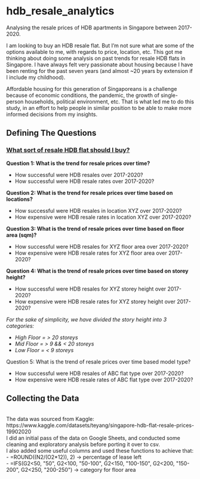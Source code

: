 # hdb_resale_analytics
Analysing the resale prices of HDB apartments in Singapore between 2017-2020.

I am looking to buy an HDB resale flat. But I’m not sure what are some of the options available to me, with regards to price, location, etc. This got me thinking about doing some analysis on past trends for resale HDB flats in Singapore. I have always felt very passionate about housing because I have been renting for the past seven years (and almost ~20 years by extension if I include my childhood). 

Affordable housing for this generation of Singaporeans is a challenge because of economic conditions, the pandemic, the growth of single-person households, political environment, etc. That is what led me to do this study, in an effort to help people in similar position to be able to make more informed decisions from my insights.


<h2> Defining The Questions </h2>

<h3> <u> What sort of resale HDB flat should I buy? </u> </h3>

<b> Question 1: What is the trend for resale prices over time? </b> <br>
-  How successful were HDB resales over 2017-2020? 
-  How successful were HDB resale rates over 2017-2020?

<b> Question 2: What is the trend for resale prices over time based on locations? </b> <br>
-  How successful were HDB resales in location XYZ over 2017-2020?
-  How expensive were HDB resale rates  in location XYZ over 2017-2020?

<b> Question 3: What is the trend of resale prices over time based on floor area (sqm)? </b> <br>
-  How successful were HDB resales for XYZ floor area over 2017-2020?
-  How expensive were HDB resale rates for XYZ floor area over 2017-2020?

<b> Question 4: What is the trend of resale prices over time based on storey height? </b>
-  How successful were HDB resales for XYZ storey height over 2017-2020?
-  How expensive were HDB resale rates for XYZ storey height over 2017-2020? 

  <i>For the sake of simplicity, we have divided the story height into 3 categories:
  - High Floor = > 20 storeys
  - Mid Floor = > 9 && < 20 storeys 
  - Low Floor =  < 9 storeys</i>

Question 5: What is the trend of resale prices over time based model type? </b>
-  How successful were HDB resales of ABC flat type over 2017-2020?
-  How expensive were HDB resale rates of ABC flat type over 2017-2020? 


<h2> Collecting the Data </h2><br>
The data was sourced from Kaggle: https://www.kaggle.com/datasets/teyang/singapore-hdb-flat-resale-prices-19902020 <br>
I did an initial pass of the data on Google Sheets, and conducted some cleaning and exploratory analysis before porting it over to csv.<br>
I also added some useful columns and used these functions to achieve that: <br>
- =ROUND((N2/(O2*12)), 2) → percentage of lease left <br>
- =IFS(G2<50, "50", G2<100, "50-100", G2<150, "100-150", G2<200, "150-200", G2<250, "200-250") → category for floor area


